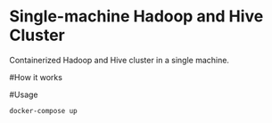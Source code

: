 # Single-machine Hadoop and Hive Cluster

Containerized Hadoop and Hive cluster in a single machine.

#How it works


#Usage

`docker-compose up`
